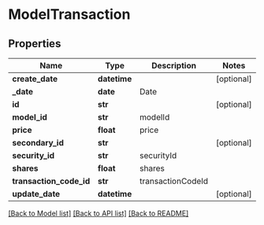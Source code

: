# ModelTransaction

## Properties
Name | Type | Description | Notes
------------ | ------------- | ------------- | -------------
**create_date** | **datetime** |  | [optional] 
**_date** | **date** | Date | 
**id** | **str** |  | [optional] 
**model_id** | **str** | modelId | 
**price** | **float** | price | 
**secondary_id** | **str** |  | [optional] 
**security_id** | **str** | securityId | 
**shares** | **float** | shares | 
**transaction_code_id** | **str** | transactionCodeId | 
**update_date** | **datetime** |  | [optional] 

[[Back to Model list]](../README.md#documentation-for-models) [[Back to API list]](../README.md#documentation-for-api-endpoints) [[Back to README]](../README.md)



